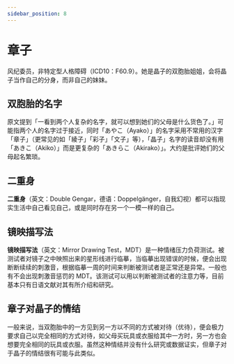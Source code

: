 ```yaml
---
sidebar_position: 8
---
```


# 章子

风纪委员，非特定型人格障碍（ICD10：F60.9）。她是晶子的双胞胎姐姐，会将晶子当作自己的分身，而非自己的妹妹。

## 双胞胎的名字

原文提到「一看到两个人复杂的名字，就可以想到她们的父母是什么货色了。」可能指两个人的名字过于接近，同时「あやこ（Ayako）」的名字采用不常用的汉字「章子」（更常见的如「綾子」「彩子」「文子」等），「晶子」名字的读音却没有用「あきこ（Akiko）」而是更复杂的「あきらこ（Akirako）」。大约是批评她们的父母起名繁琐。

## 二重身

**二重身**（英文：Double Gengar，德语：Doppelgänger，自我幻视）都可以指现实生活中自己看见自己，或是同时存在另一个一模一样的自己。

## 镜映描写法

**镜映描写法**（英文：Mirror Drawing Test，MDT）是一种情绪压力负荷测试。被测试者对镜子之中映照出来的星形线进行临摹，当临摹出现错误的时候，便会出现断断续续的刺激音，根据临摹一周的时间来判断被测试者是正常还是异常。一般也有不会出现刺激音惩罚的 MDT。该测试可以用以判断被测试者的注意力等，目前基本只有日语文献对其有所介绍和研究。

## 章子对晶子的情结

一般来说，当双胞胎中的一方见到另一方以不同的方式被对待（优待），便会极力要求自己以完全相同的方式对待，如父母买玩具或衣服给其中一方时，另一方也会想要完全相同的玩具或衣服。虽然这种情结并没有什么研究或数据证实，但章子对于晶子的情结很有可能与此类似。
